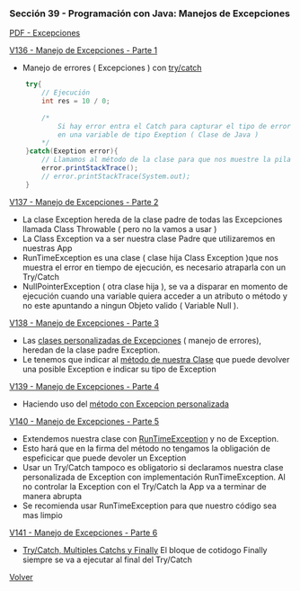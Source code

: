 ### Sección 39 - Programación con Java: Manejos de Excepciones

[PDF - Excepciones](Apuntes/15-01-Excepciones-CPJ.pdf)

[V136 - Manejo de Excepciones - Parte 1](V136_Manejo_de_Excepciones_Parte_1/src/test/TestExcepciones.java)
- Manejo de errores ( Excepciones ) con [try/catch](V136_Manejo_de_Excepciones_Parte_1/src/test/TestExcepciones.java)
```java
    try{
        // Ejecución
        int res = 10 / 0;
        
        /* 
            Si hay error entra el Catch para capturar el tipo de error
            en una variable de tipo Exeption ( Clase de Java )
        */
    }catch(Exeption error){
        // Llamamos al método de la clase para que nos muestre la pila de errores
        error.printStackTrace();
        // error.printStackTrace(System.out);
    }
```

[V137 - Manejo de Excepciones - Parte 2](V137_Manejo_de_Excepciones_Parte_2/src/test/TestExcepciones.java)
- La clase Exception hereda de la clase padre de todas las Excepciones llamada
Class Throwable  ( pero no la vamos a usar )
- La Class Exception va a ser nuestra clase Padre que utilizaremos en nuestras App
- RunTimeException es una clase ( clase hija Class Exception )que nos muestra el error en tiempo de ejecución,
es necesario atraparla con un Try/Catch
- NullPointerException ( otra clase hija ), se va a disparar en momento de ejecución
cuando una variable quiera acceder a un atributo o método y no este apuntando a
ningun Objeto valido ( Variable Null ).

[V138 - Manejo de Excepciones - Parte 3](V138_Manejo_de_Excepciones_Parte_3/src)
- Las [clases personalizadas de Excepciones](V138_Manejo_de_Excepciones_Parte_3/src/excepciones/OperacionExcepcion.java)
 ( manejo de errores), heredan de la clase padre Exception.
- Le tenemos que  indicar al [método de nuestra Clase](V138_Manejo_de_Excepciones_Parte_3/src/aritmetica/Aritmetica.java) 
que puede devolver una posible Exception e indicar su tipo de Exception

[V139 - Manejo de Excepciones - Parte 4](V139_Manejo_de_Excepciones_Parte_4/src)
- Haciendo uso del [método con Excepcion personalizada](V139_Manejo_de_Excepciones_Parte_4/src/test/TestExcepcionAritmetica.java)

[V140 - Manejo de Excepciones - Parte 5](V140_Manejo_de_Excepciones_Parte_5/src)
- Extendemos nuestra clase con [RunTimeException](V140_Manejo_de_Excepciones_Parte_5/src/excepciones/OperacionExcepcion.java) 
y no de Exception. 
- Esto hará que en la firma del método no tengamos la obligación de espeficicar 
que puede devoler un Exception
- Usar un Try/Catch tampoco es obligatorio si declaramos nuestra clase personalizada
de Exception con implementación RunTimeException. Al no controlar la Exception
con el Try/Catch la App va a terminar de manera abrupta
- Se recomienda usar RunTimeException para que nuestro código sea mas limpio

[V141 - Manejo de Excepciones - Parte 6](V141_Manejo_de_Excepciones_Parte_6/src)
- [Try/Catch, Multiples Catchs y Finally](V141_Manejo_de_Excepciones_Parte_6/src/test/TestExcepciones.java)
El bloque de cotidogo Finally siempre se va a ejecutar al final del Try/Catch


[Volver](../)